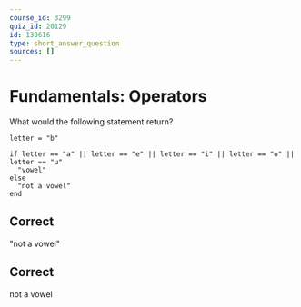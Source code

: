 ```yaml
---
course_id: 3299
quiz_id: 20129
id: 130616
type: short_answer_question
sources: []
---
```


# Fundamentals: Operators

What would the following statement return?

```
letter = "b"

if letter == "a" || letter == "e" || letter == "i" || letter == "o" || letter == "u"
  "vowel"
else
  "not a vowel"
end
```

## Correct

"not a vowel"

## Correct

not a vowel
